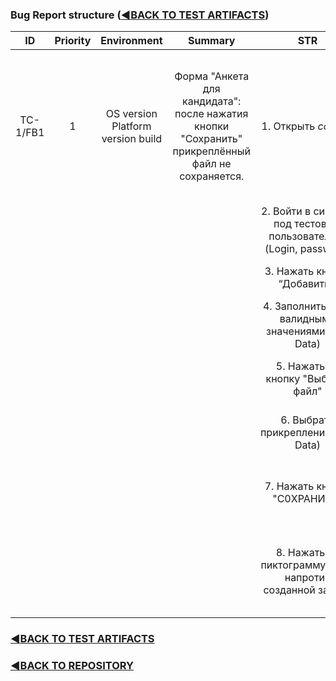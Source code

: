 ### Bug Report structure ([:arrow_backward:BACK TO TEST ARTIFACTS](https://github.com/c1plak/Vadims_Course_group27))


|   **ID**  	| **Priority** 	|          **Environment**          	|                                            **Summary**                                            	|                             **STR**                             	|                                                             **Test data**                                                             	|                        **Expected Result**                       	|                             **Actual Result**                            	| **Attachments** 	|   	|   	|
|:---------:	|:------------:	|:---------------------------------:	|:-------------------------------------------------------------------------------------------------:	|:---------------------------------------------------------------:	|:-------------------------------------------------------------------------------------------------------------------------------------:	|:----------------------------------------------------------------:	|:------------------------------------------------------------------------:	|:---------------:	|---	|---	|
| TC-1/FB1 	|       1      	| OS version Platform version build 	| Форма "Анкета для кандидата": после нажатия кнопки "Сохранить" прикреплённый файл не сохраняется. 	| 1. Открыть *ссылка*                                             	| Данные для входа: login:*логин*, password: *пароль*.   Данные для заполнения формы: *Name*, *Surname*, *e-mail*, *прикрепляемый файл* 	|                                                                  	|                                                                          	|                 	|   	|   	|
|           	|              	|                                   	|                                                                                                   	| 2. Войти в систему под тестовым пользователем.(Login, password) 	|                                                                                                                                       	|                                                                  	|                                                                          	|                 	|   	|   	|
|           	|              	|                                   	|                                                                                                   	| 3. Нажать кнопку “Добавить”.                                    	|                                                                                                                                       	| 3. Открывается форма "Анкета для кандидата".                     	| 3. Открывается форма "Анкета для кандидата".                             	|                 	|   	|   	|
|           	|              	|                                   	|                                                                                                   	| 4. Заполнить поля валидными значениями(Test Data)               	|                                                                                                                                       	| 4. Введённые данные отображаются в полях.                        	| 4. Введённые данные отображаются в полях.                                	|                 	|   	|   	|
|           	|              	|                                   	|                                                                                                   	| 5. Нажать на кнопку "Выбрать файл"                              	|                                                                                                                                       	| 5. Открывается диалоговое окно с выбором файлов.                 	| 5. Открывается диалоговое окно с выбором файлов.                         	|                 	|   	|   	|
|           	|              	|                                   	|                                                                                                   	| 6. Выбрать прикрепление(Test Data)                              	|                                                                                                                                       	| 6. Выбранный файл прикреплён к анкете.                           	| 6. Выбранный файл прикреплён к анкете.                                   	|                 	|   	|   	|
|           	|              	|                                   	|                                                                                                   	| 7. Нажать кнопку "С0ХРАНИТЬ"                                    	|                                                                                                                                       	| 7. Анкета успешно сохраняется, создана новая запись.             	| 7. Анкета успешно сохраняется, создана новая запись.                     	|                 	|   	|   	|
|           	|              	|                                   	|                                                                                                   	| 8. Нажать на пиктограмму глаза напротив созданной записи        	|                                                                                                                                       	| 8. Прикреплённый в шаге 6 файл сохранён и отображается в анкете. 	| 8. Прикреплённый в шаге 6 файл не сохраняется и не отображается в анкете 	|                 	|   	|   	|



### [:arrow_backward:BACK TO TEST ARTIFACTS](https://github.com/c1plak/Vadims_Course_group27/tree/main/TestArtifacts)

### [:arrow_backward:BACK TO REPOSITORY](https://github.com/c1plak/Vadims_Course_group27)
